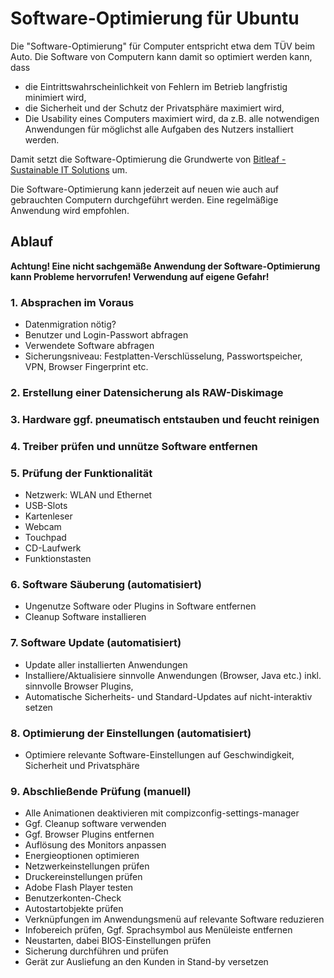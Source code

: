 # Software-Optimierung für Ubuntu

Die "Software-Optimierung" für Computer entspricht etwa dem TÜV beim Auto. Die Software von Computern kann damit so optimiert werden kann, dass

  - die Eintrittswahrscheinlichkeit von Fehlern im Betrieb langfristig minimiert wird,
  - die Sicherheit und der Schutz der Privatsphäre maximiert wird,
  - Die Usability eines Computers maximiert wird, da z.B. alle notwendigen Anwendungen für möglichst alle Aufgaben des Nutzers installiert werden.

Damit setzt die Software-Optimierung die Grundwerte von [Bitleaf - Sustainable IT Solutions](https://www.bitleaf.de) um.

Die Software-Optimierung kann jederzeit auf neuen wie auch auf gebrauchten Computern durchgeführt werden. Eine regelmäßige Anwendung wird empfohlen.


## Ablauf

**Achtung! Eine nicht sachgemäße Anwendung der Software-Optimierung kann Probleme hervorrufen! Verwendung auf eigene Gefahr!**


### 1. Absprachen im Voraus

- Datenmigration nötig?
- Benutzer und Login-Passwort abfragen
- Verwendete Software abfragen
- Sicherungsniveau: Festplatten-Verschlüsselung, Passwortspeicher, VPN, Browser Fingerprint etc.


### 2. Erstellung einer Datensicherung als RAW-Diskimage


### 3. Hardware ggf. pneumatisch entstauben und feucht reinigen


### 4. Treiber prüfen und unnütze Software entfernen


### 5. Prüfung der Funktionalität

- Netzwerk: WLAN und Ethernet
- USB-Slots
- Kartenleser
- Webcam
- Touchpad
- CD-Laufwerk
- Funktionstasten


### 6. Software Säuberung (automatisiert)

- Ungenutze Software oder Plugins in Software entfernen
- Cleanup Software installieren


### 7. Software Update (automatisiert)

- Update aller installierten Anwendungen
- Installiere/Aktualisiere sinnvolle Anwendungen (Browser, Java etc.) inkl. sinnvolle Browser Plugins,
- Automatische Sicherheits- und Standard-Updates auf nicht-interaktiv setzen


### 8. Optimierung der Einstellungen (automatisiert)

- Optimiere relevante Software-Einstellungen auf Geschwindigkeit, Sicherheit und Privatsphäre


### 9. Abschließende Prüfung (manuell)

- Alle Animationen deaktivieren mit compizconfig-settings-manager
- Ggf. Cleanup software verwenden
- Ggf. Browser Plugins entfernen
- Auflösung des Monitors anpassen
- Energieoptionen optimieren
- Netzwerkeinstellungen prüfen
- Druckereinstellungen prüfen
- Adobe Flash Player testen
- Benutzerkonten-Check
- Autostartobjekte prüfen
- Verknüpfungen im Anwendungsmenü auf relevante Software reduzieren
- Infobereich prüfen, Ggf. Sprachsymbol aus Menüleiste entfernen
- Neustarten, dabei BIOS-Einstellungen prüfen
- Sicherung durchführen und prüfen
- Gerät zur Ausliefung an den Kunden in Stand-by versetzen
